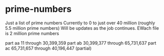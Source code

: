 # prime-numbers
Just a list of prime numbers
Currently to 0 to just over 40 million (roughly 5.5 million prime numbers)
Will be updates as the job continues.  EWach file is 2 million prime numbers

 part aa 11 through 30,399,359
 part ab 30,399,377 through 65,731,637
 part ac 65,731,657 through 40,196,447 (partial)
